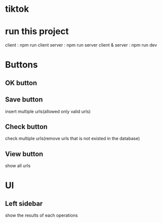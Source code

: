 # tiktok

# run this project
client          : npm run client
server          : npm run server
client & server : npm run dev

# Buttons

## OK button

## Save button
insert multiple urls(allowed only valid urls)

## Check button
check multiple urls(remove urls that is not existed in the database)

## View button
show all urls

# UI

## Left sidebar
show the results of each operations

